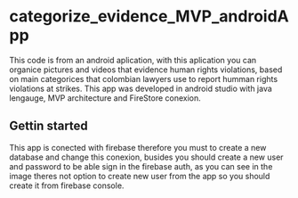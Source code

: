 # categorize_evidence_MVP_androidApp

This code is from an android aplication, with this aplication you can organice pictures and videos that evidence human rights violations, based on main categorices that colombian lawyers use to report humman rights violations at strikes. This app was developed in android studio with java lengauge, MVP architecture and FireStore conexion.

## Gettin started

This app is conected with firebase therefore you must to create a new database and change this conexion, busides you should create a new user and password to be able sign in the firebase auth, as you can see in the image theres not option to create new user from the app so you should create it from firebase console.

